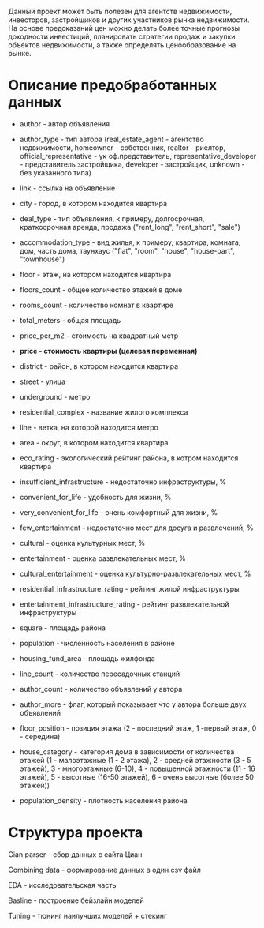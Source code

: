 Данный проект может быть полезен для агентств недвижимости, инвесторов, застройщиков и других участников рынка недвижимости. На основе предсказаний цен можно делать более точные прогнозы доходности инвестиций, планировать стратегии продаж и закупки объектов недвижимости, а также определять ценообразование на рынке.
# Описание предобработанных данных

- author - автор объявления

- author_type - тип автора (real_estate_agent - агентство недвижимости, homeowner - собственник, realtor - риелтор, official_representative - ук оф.представитель, representative_developer - представитель застройщика, developer - застройщик, unknown - без указанного типа)

- link - ссылка на объявление

- city - город, в котором находится квартира

- deal_type - тип объявления, к примеру, долгосрочная, краткосрочная аренда, продажа ("rent_long", "rent_short", "sale")

- accommodation_type - вид жилья, к примеру, квартира, комната, дом, часть дома, таунхаус ("flat", "room", "house", "house-part", "townhouse")

- floor - этаж, на котором находится квартира

- floors_count - общее количество этажей в доме

- rooms_count - количество комнат в квартире

- total_meters - общая площадь

- price_per_m2 - стоимость на квадратный метр

- **price - стоимость квартиры (целевая переменная)**

- district - район, в котором находится квартира

- street - улица

- underground - метро

- residential_complex - название жилого комплекса

- line - ветка, на которой находится метро

- area - округ, в котором находится квартира

- eco_rating - экологический рейтинг района, в котром находится квартира

- insufficient_infrastructure - недостаточно инфраструктуры, %

- convenient_for_life - удобность для жизни, %

- very_convenient_for_life - очень комфортный для жизни, %

- few_entertainment - недостаточно мест для досуга и развлечений, %

- cultural - оценка культурных мест, %

- entertainment - оценка развлекательных мест, %

- cultural_entertainment - оценка культурно-развлекательных мест, %

- residential_infrastructure_rating - рейтинг жилой инфраструктуры 

- entertainment_infrastructure_rating - рейтинг развлекательной инфраструктуры 

- square - площадь района

- population - численность населения в районе

- housing_fund_area - площадь жилфонда

- line_count - количество пересадочных станций

- author_count - количество объявлений у автора

- author_more - флаг, который показывает что у автора больше двух объявлений

- floor_position - позиция этажа (2 - последний этаж, 1 -первый этаж, 0 - середина)

- house_category - категория дома в зависимости от количества этажей (1 - малоэтажные (1 - 2 этажа), 2 - средней этажности (3 - 5 этажей), 3 - многоэтажные (6-10), 4 - повышенной этажности (11 - 16 этажей), 5 - высотные (16-50 этажей), 6 - очень высотные (более 50 этажей))
- population_density - плотность населения района

# Структура проекта

Cian parser - сбор данных с сайта Циан

Combining data - формирование данных в один csv файл

EDA - исследовательская часть

Basline - построение бейзлайн моделей

Tuning - тюнинг наилучших моделей + стекинг
